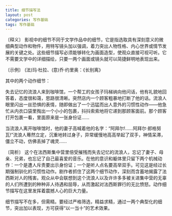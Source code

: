```yaml
---
title: 细节描写法
layout: post
categories: 写作基础
tags: 写作基础
---
```


〔释义〕 影视中的细节不同于文学作品中的细节，它是指选取具有深刻意义的微细典型动作和物件，用特写镜头加以强调，着力突出人物性格、内心世界或情节发展的关键之处。这些细节描写必须能够转化为画面造型，使观众直接可视可听。它不需要文学中的详细描绘，只要一两个画面或镜头就可以简捷鲜明地表现出来。

〔示例〕 (法)玛·杜拉、(意)乔·约里奥：《长别离》

其中的两个动作细节：

失去记忆的流浪人来到咖啡馆，一个帮工的女孩子玛梯纳向他问话，他有礼貌地回答着，态度很和蔼，思路很清晰。突然店内一个顾客粗暴地打断了他的话。流浪人眼里闪出一丝恐惧的表情，随即做出了一个迅猛而出人意外的习惯性动作——他急忙从内衣口袋里掏出一个小小的包裹，抖抖索索地将它递到那顾客面前。那个顾客打开包裹一看，里面原来是一张身份证……

当流浪人离开咖啡馆时，他的妻子高喊着他的名字：“阿拜尔!……阿拜尔·郎格努瓦!”流浪人蓦然立定，沉重地转过身子，异常缓慢地高高举起了双手，神情呆滞，僵立不动，仿佛丢掉了魂灵……

〔简析〕 这个在法西斯集中营里倍受摧残而失去记忆的流浪人，忘记了妻子、母亲、兄弟，也忘记了自己最喜爱的音乐。在他的意识和躯体里只留下两个机械动作：一个是遭人斥责要出示身份证；一个是听人点名要高举双手。可见这是经过长期强制驯化的习惯性动作。剧作者抓住了这两个细节动作，深刻而含蓄地揭露了法西斯对人的残害。观众从中会联想到这个流浪人以及许许多多被关进集中营的无辜的人们所遭到的种种非人待遇和屈辱，从而激起对法西斯罪行的无比愤怒。动作细节描写在这里发挥着震撼人心的巨大力量。

细节描写不在多，但需精。要经过严格筛选，精益求精，通过一两个典型化的细节，突出加以表现，方可获得“以一当十”的艺术效果。 